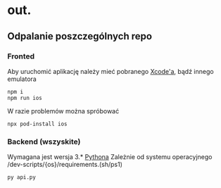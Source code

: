 # out.

## Odpalanie poszczególnych repo
### Fronted
Aby uruchomić aplikację należy mieć pobranego [Xcode'a](https://apps.apple.com/us/app/xcode/id497799835?mt=12), bądź innego emulatora
```
npm i
npm run ios
```
W razie problemów można spróbować 
```
npx pod-install ios
```
### Backend (wszyskite)
Wymagana jest wersja 3.* [Pythona](https://pl.python.org/)
Zależnie od systemu operacyjnego /dev-scripts/{os}/requirements.(sh/ps1)
```
py api.py
```